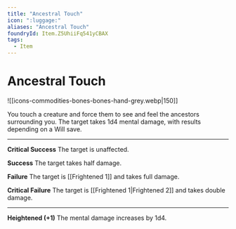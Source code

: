 ```yaml
---
title: "Ancestral Touch"
icon: ":luggage:"
aliases: "Ancestral Touch"
foundryId: Item.Z5UhiiFq541yCBAX
tags:
  - Item
---
```


# Ancestral Touch
![[icons-commodities-bones-bones-hand-grey.webp|150]]

You touch a creature and force them to see and feel the ancestors surrounding you. The target takes 1d4 mental damage, with results depending on a Will save.

* * *

**Critical Success** The target is unaffected.

**Success** The target takes half damage.

**Failure** The target is [[Frightened 1]] and takes full damage.

**Critical Failure** The target is [[Frightened 1|Frightened 2]] and takes double damage.

* * *

**Heightened (+1)** The mental damage increases by 1d4.
